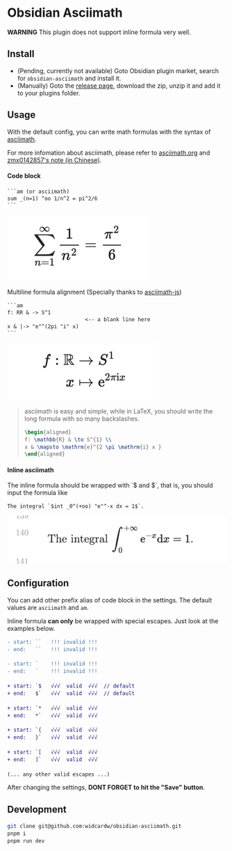 # Obsidian Asciimath

**WARNING** This plugin does not support inline formula very well.

## Install

- (Pending, currently not available) Goto Obsidian plugin market, search for `obsidian-asciimath` and install it.
- (Manually) Goto the [release page](https://github.com/widcardw/obsidian-asciimath/releases), download the zip, unzip it and add it to your plugins folder.

## Usage

With the default config, you can write math formulas with the syntax of [asciimath](asciimath.org).

For more infomation about asciimath, please refer to [asciimath.org](http://asciimath.org) and [zmx0142857's note (in Chinese)](https://zmx0142857.github.io/note/).

#### Code block

~~~text
```am (or asciimath)
sum _(n=1) ^oo 1/n^2 = pi^2/6
```
~~~

![](screenshots/codeblock.png)

Multiline formula alignment (Specially thanks to [asciimath-js](https://github.com/zmx0142857/asciimathml))

~~~text
```am
f: RR & -> S^1
                         <-- a blank line here
x & |-> "e"^(2pi "i" x)
```
~~~

![](screenshots/multiline.png)

> asciimath is easy and simple, while in LaTeX, you should write the long formula with so many backslashes.
> ```tex
> \begin{aligned}
> f: \mathbb{R} & \to S^{1} \\
> x & \mapsto \mathrm{e}^{2 \pi \mathrm{i} x }
> \end{aligned}
> ```

#### Inline asciimath

The inline formula should be wrapped with \`\$ and \$\`, that is, you should input the formula like

```text
The integral `$int _0^(+oo) "e"^-x dx = 1$`.
```

![](screenshots/inline.png)

## Configuration

You can add other prefix alias of code block in the settings. The default values are `asciimath` and `am`.

Inline formula **can only** be wrapped with special escapes. Just look at the examples below.

```diff
- start: ``   !!! invalid !!!
- end:   ``   !!! invalid !!!

- start: `    !!! invalid !!!
- end:   `    !!! invalid !!!

+ start: `$   √√√  valid  √√√  // default
+ end:   $`   √√√  valid  √√√  // default

+ start: `*   √√√  valid  √√√
+ end:   *`   √√√  valid  √√√

+ start: `{   √√√  valid  √√√
+ end:   }`   √√√  valid  √√√

+ start: `[   √√√  valid  √√√
+ end:   ]`   √√√  valid  √√√

(... any other valid escapes ...)
```

After changing the settings, **DONT FORGET to hit the "Save" button**.

## Development

```sh
git clone git@github.com:widcardw/obsidian-asciimath.git
pnpm i
pnpm run dev
```
